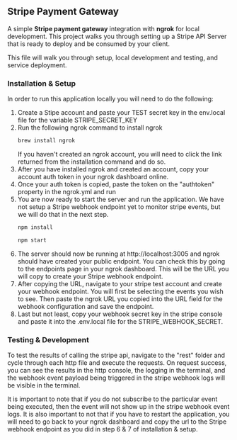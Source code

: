 ## Stripe Payment Gateway

A simple **Stripe payment gateway** integration with **ngrok** for local development. This project walks you through setting up a Stripe API Server that is ready to deploy and be consumed by your client.

This file will walk you through setup, local development and testing, and service deployment.

### Installation & Setup

In order to run this application locally you will need to do the following:
1. Create a Stipe account and paste your TEST secret key in the env.local file for the variable STRIPE_SECRET_KEY
2. Run the following ngrok command to install ngrok
   ```bash 
   brew install ngrok
   ```
   If you haven't created an ngrok account, you will need to click the link returned from the installation command and do so.
3. After you have installed ngrok and created an account, copy your account auth token in your ngrok dashboard online.
4. Once your auth token is copied, paste the token on the "authtoken" property in the ngrok.yml and run 
5. You are now ready to start the server and run the application. We have not setup a Stripe webhook endpoint yet to monitor stripe events, but we will do that in the next step.
    ```bash
    npm install
   ```
   ```bash
   npm start
   ```
6. The server should now be running at http://localhost:3005 and ngrok should have created your public endpoint. You can check this by going to the endpoints page in your ngrok dashboard. This will be the URL you will copy to create your Stripe webhook endpoint.
7. After copying the URL, navigate to your stripe test account and create your webhook endpoint. You will first be selecting the events you wish to see. Then paste the ngrok URL you copied into the URL field for the webhook configuration and save the endpoint.
8. Last but not least, copy your webhook secret key in the stripe console and paste it into the .env.local file for the STRIPE_WEBHOOK_SECRET.

### Testing & Development
To test the results of calling the stripe api, navigate to the "rest" folder and cycle through each http file and execute the requests. On request success, you can see the results in the http console, the logging in the terminal, and the webhook event payload being triggered in the stripe webhook logs will be visible in the terminal.

It is important to note that if you do not subscribe to the particular event being executed, then the event will not show up in the stripe webhook event logs. It is also important to not that if you have to restart the application, you will need to go back to your ngrok dashboard and copy the url to the Stripe webhook endpoint as you did in step 6 & 7 of installation & setup. 



